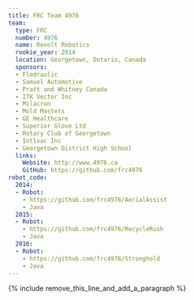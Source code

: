 ```yaml
---
title: FRC Team 4976
team:
  type: FRC
  number: 4976
  name: Revolt Robotics
  rookie_year: 2014
  location: Georgetown, Ontario, Canada
  sponsors:
  - Flodraulic
  - Samuel Automotive
  - Pratt and Whitney Canada
  - ITK Vector Inc
  - Milacron
  - Mold Masters
  - GE Healthcare
  - Superior Glove Ltd
  - Rotary Club of Georgetown
  - Intlvac Inc
  - Georgetown District High School
  links:
    Website: http://www.4976.ca
    GitHub: https://github.com/frc4976
robot_code:
  2014:
  - Robot:
    - https://github.com/frc4976/AerialAssist
    - Java
  2015:
  - Robot:
    - https://github.com/frc4976/RecycleRush
    - Java
  2016:
  - Robot:
    - https://github.com/frc4976/Stronghold
    - Java
---
```


{% include remove_this_line_and_add_a_paragraph %}